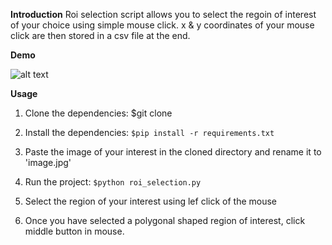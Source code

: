 **Introduction**
Roi selection script allows you to select the regoin of interest of your
choice using simple mouse click. x & y coordinates of your mouse click are 
then stored in a csv file at the end.

**Demo**


![alt text](demo.gif)


**Usage**
1. Clone the dependencies: $git clone 
2. Install the dependencies: `$pip install -r requirements.txt`
   
3. Paste the image of your interest in the cloned directory and rename it to 'image.jpg'
4. Run the project: `$python roi_selection.py`
5. Select the region of your interest using lef click of the mouse
6. Once you have selected a polygonal shaped region of interest, click middle button in mouse.

